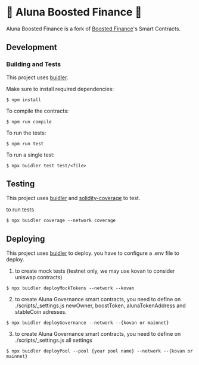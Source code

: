 # 🚀 Aluna Boosted Finance 🚀

Aluna Boosted Finance is a fork of [Boosted Finance](https://github.com/Boosted-Finance/smart-contracts)'s
Smart Contracts.

## Development

### Building and Tests
This project uses [buidler](https://buidler.dev/).

Make sure to install required dependencies:
```
$ npm install
```

To compile the contracts:
```
$ npm run compile
```

To run the tests:
```
$ npm run test
```

To run a single test:
```
$ npx buidler test test/<file>
```

## Testing

This project uses [buidler](https://buidler.dev/) and [solidity-coverage](https://blog.colony.io/code-coverage-for-solidity-eecfa88668c2/) to test.

to run tests

```
$ npx buidler coverage --network coverage
```


## Deploying

This project uses [buidler](https://buidler.dev/) to deploy. you have to configure a .env file to deploy. 

1. to create mock tests (testnet only, we may use kovan to consider uniswap contracts)

```
$ npx buidler deployMockTokens --network --kovan
```

2. to create Aluna Governance smart contracts, you need to define on ./scripts/_settings.js newOwner, boostToken, alunaTokenAddress and stableCoin adresses.

```
$ npx buidler deployGovernance --network --{kovan or mainnet}
```

3. to create Aluna Governance smart contracts, you need to define on ./scripts/_settings.js all settings

```
$ npx buidler deployPool --pool {your pool name} --network --{kovan or mainnet}
```